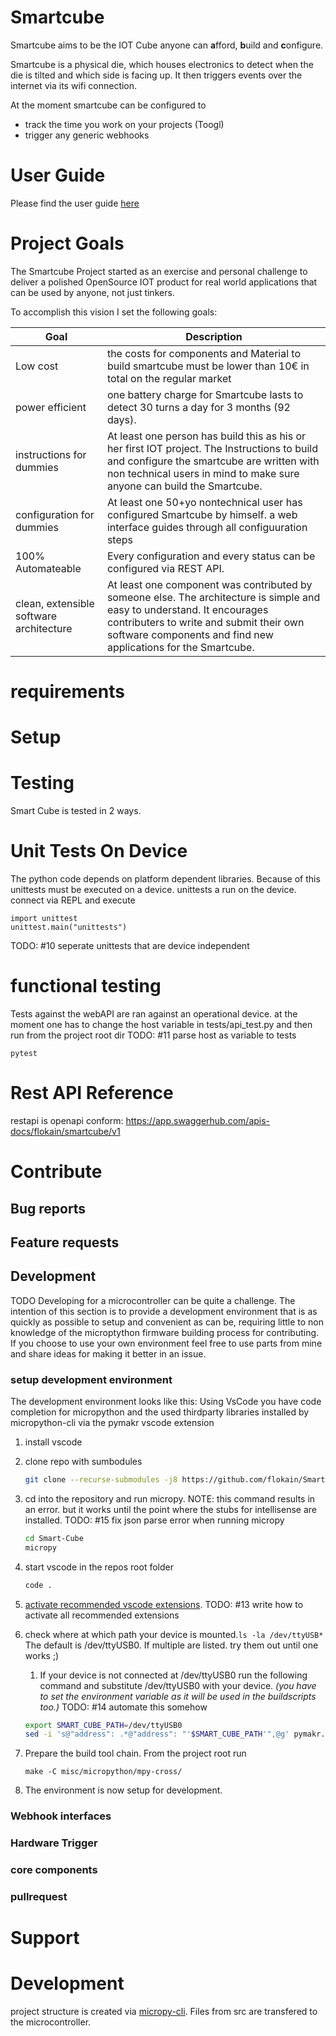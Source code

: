 
# Smartcube
Smartcube aims to be the IOT Cube anyone can **a**fford, **b**uild and **c**onfigure.

Smartcube is a physical die, which houses electronics to detect when the die is tilted and which side is facing up. It then triggers events over the internet via its wifi connection.

At the moment smartcube can be configured to
- track the time you work on your projects (Toogl)
- trigger any generic webhooks

# User Guide
Please find the user guide [here](https://flokain.github.io/Smart-Cube/)

# Project Goals
The Smartcube Project started as an exercise and personal challenge to deliver a polished OpenSource IOT product for real world applications that can be used by anyone, not just tinkers.

To accomplish this vision I set the following goals:

| Goal                                    | Description                                                                                                                                                                                                                          |
| --------------------------------------- | ------------------------------------------------------------------------------------------------------------------------------------------------------------------------------------------------------------------------------------ |
| Low cost                                | the costs for components and Material to build smartcube must be lower than 10€ in total on the regular market                                                                                                                       |
| power efficient                         | one battery charge for Smartcube lasts to detect 30 turns a day for 3 months (92 days).                                                                                                                                              |
| instructions for dummies                | At least one person has build this as his or her first IOT project. The Instructions to build and configure the smartcube are written with non technical users in mind to make sure anyone can build the Smartcube.                  |
| configuration for dummies               | At least one 50+yo nontechnical user has configured Smartcube by himself. a web interface guides through all configuuration steps                                                                                                    |
| 100% Automateable                       | Every configuration and every status can be configured via REST API.                                                                                                                                                                 |
| clean, extensible software architecture | At least one component was contributed by someone else. The architecture is simple and easy to understand. It encourages contributers to write and submit their own software components and find new applications for the Smartcube. |




# requirements

# Setup

# Testing
Smart Cube is tested in 2 ways.

# Unit Tests On Device
The python code depends on platform dependent libraries.
Because of this unittests must be executed on a device.
unittests a run on the device. connect via REPL
and execute
```
import unittest
unittest.main("unittests")
```
TODO: #10 seperate unittests that are device independent

# functional testing
Tests against the webAPI are ran against an operational device.
at the moment one has to change the host variable in tests/api_test.py
and then run from the project root dir TODO: #11 parse host as variable to tests 
```
pytest
```

# Rest API Reference
restapi is openapi conform:
https://app.swaggerhub.com/apis-docs/flokain/smartcube/v1
# Contribute

## Bug reports
## Feature requests

## Development
TODO
Developing for a microcontroller can be quite a challenge. The intention of this section is to provide a development environment that is as quickly as possible to setup and convenient as can be, requiring little to non knowledge of the microptython firmware building process for contributing.
If you choose to use your own environment feel free to use parts from mine and share ideas for making it better in an issue.
### setup development environment
The development environment looks like this:
Using VsCode you have code completion for micropython and the used thirdparty libraries installed by micropython-cli
via the pymakr vscode extension

1. install vscode
2. clone repo with sumbodules

    ```bash
    git clone --recurse-submodules -j8 https://github.com/flokain/Smart-Cube
    ```

3. cd into the repository and run micropy. NOTE: this command results in an error. but it works until the point where the stubs for intellisense are installed. TODO: #15 fix json parse error when running micropy

    ```bash
    cd Smart-Cube
    micropy
    ```

4. start vscode in the repos root folder

    ```bash
    code .
    ```

5. [activate recommended vscode extensions](https://stackoverflow.com/questions/35929746/automatically-install-extensions-in-vs-code). TODO: #13 write how to activate all recommended extensions
6. check where at which path your device is mounted.`ls -la /dev/ttyUSB*` The default is /dev/ttyUSB0. If multiple are listed. try them out until one works ;)
   1. If your device is not connected at /dev/ttyUSB0 run the        following command and substitute /dev/ttyUSB0 with your device. *(you have to set the environment variable as it will be used in the buildscripts too.)* TODO: #14 automate this somehow

    ```bash
    export SMART_CUBE_PATH=/dev/ttyUSB0
    sed -i 's@"address": .*@"address": "'$SMART_CUBE_PATH'",@g' pymakr.conf
    ```

7. Prepare the build tool chain. From the project root run

   ```
   make -C misc/micropython/mpy-cross/
   ```

8. The environment is now setup for development.


### Webhook interfaces
### Hardware Trigger
### core components


### pullrequest

# Support
# Development
project structure is created via [micropy-cli](https://github.com/BradenM/micropy-cli). 
Files from src are transfered to the microcontroller.